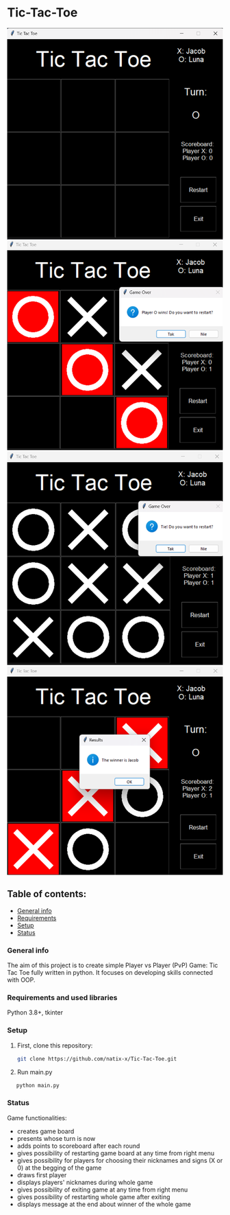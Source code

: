 # Tic-Tac-Toe
 ![My Image](screenshots/image_1.png) ![My Image](screenshots/image_2.png)
 ![My Image](screenshots/image_3.png) ![My Image](screenshots/image_4.png)

## Table of contents: 
* [General info](#general-info)
* [Requirements](#requirements-and-used-libraries)
* [Setup](#setup)
* [Status](#setup)
### General info
The aim of this project is to create simple Player vs Player (PvP) Game: Tic Tac Toe fully written in python.
It focuses on developing skills connected with OOP.
### Requirements and used libraries
Python 3.8+, tkinter
### Setup
1. First, clone this repository:
   ```sh
   git clone https://github.com/natix-x/Tic-Tac-Toe.git
   ```
2. Run main.py
```sh
   python main.py
   ```
### Status
Game functionalities:
* creates game board 
* presents whose turn is now
* adds points to scoreboard after each round
* gives possibility of restarting game board at any time from right menu
* gives possibility for players for choosing their nicknames and signs (X or 0) at the begging of the game
* draws first player
* displays players' nicknames during whole game
* gives possibility of exiting game at any time from right menu
* gives possibility of restarting whole game after exiting
* displays message at the end about winner of the whole game

